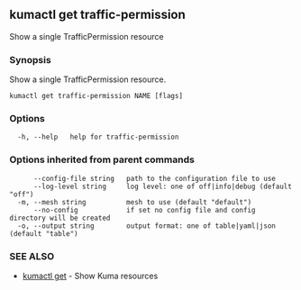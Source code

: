 ## kumactl get traffic-permission

Show a single TrafficPermission resource

### Synopsis

Show a single TrafficPermission resource.

```
kumactl get traffic-permission NAME [flags]
```

### Options

```
  -h, --help   help for traffic-permission
```

### Options inherited from parent commands

```
      --config-file string   path to the configuration file to use
      --log-level string     log level: one of off|info|debug (default "off")
  -m, --mesh string          mesh to use (default "default")
      --no-config            if set no config file and config directory will be created
  -o, --output string        output format: one of table|yaml|json (default "table")
```

### SEE ALSO

* [kumactl get](kumactl_get.md)	 - Show Kuma resources


